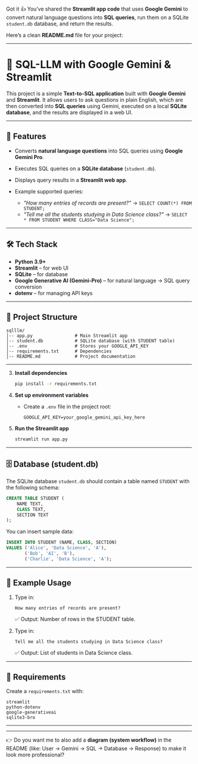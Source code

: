 Got it 👍 You’ve shared the **Streamlit app code** that uses **Google Gemini** to convert natural language questions into **SQL queries**, run them on a SQLite `student.db` database, and return the results.

Here’s a clean **README.md** file for your project:

---

# 🧠 SQL-LLM with Google Gemini & Streamlit

This project is a simple **Text-to-SQL application** built with **Google Gemini** and **Streamlit**. It allows users to ask questions in plain English, which are then converted into **SQL queries** using Gemini, executed on a local **SQLite database**, and the results are displayed in a web UI.

---

## 🚀 Features

* Converts **natural language questions** into SQL queries using **Google Gemini Pro**.
* Executes SQL queries on a **SQLite database** (`student.db`).
* Displays query results in a **Streamlit web app**.
* Example supported queries:

  * *"How many entries of records are present?"* → `SELECT COUNT(*) FROM STUDENT;`
  * *"Tell me all the students studying in Data Science class?"* → `SELECT * FROM STUDENT WHERE CLASS="Data Science";`

---

## 🛠️ Tech Stack

* **Python 3.9+**
* **Streamlit** – for web UI
* **SQLite** – for database
* **Google Generative AI (Gemini-Pro)** – for natural language → SQL query conversion
* **dotenv** – for managing API keys

---

## 📂 Project Structure

```
sqlllm/
│-- app.py                # Main Streamlit app
│-- student.db            # SQLite database (with STUDENT table)
│-- .env                  # Stores your GOOGLE_API_KEY
│-- requirements.txt      # Dependencies
│-- README.md             # Project documentation
```

---


3. **Install dependencies**

   ```bash
   pip install -r requirements.txt
   ```

4. **Set up environment variables**

   * Create a `.env` file in the project root:

     ```
     GOOGLE_API_KEY=your_google_gemini_api_key_here
     ```

5. **Run the Streamlit app**

   ```bash
   streamlit run app.py
   ```


---

## 🗄️ Database (student.db)

The SQLite database `student.db` should contain a table named `STUDENT` with the following schema:

```sql
CREATE TABLE STUDENT (
    NAME TEXT,
    CLASS TEXT,
    SECTION TEXT
);
```

You can insert sample data:

```sql
INSERT INTO STUDENT (NAME, CLASS, SECTION) 
VALUES ('Alice', 'Data Science', 'A'),
       ('Bob', 'AI', 'B'),
       ('Charlie', 'Data Science', 'A');
```

---

## 📌 Example Usage

1. Type in:

   ```
   How many entries of records are present?
   ```

   ✅ Output: Number of rows in the STUDENT table.

2. Type in:

   ```
   Tell me all the students studying in Data Science class?
   ```

   ✅ Output: List of students in Data Science class.

---

## 📜 Requirements

Create a `requirements.txt` with:

```
streamlit
python-dotenv
google-generativeai
sqlite3-bro
```

---


---

👉 Do you want me to also add a **diagram (system workflow)** in the README (like: User → Gemini → SQL → Database → Response) to make it look more professional?
